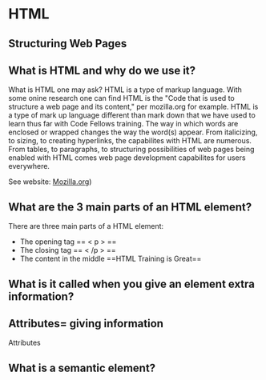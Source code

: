 # **HTML**
## **Structuring Web Pages**

## **What is HTML and why do we use it?**
What is HTML one may ask? HTML is a type of markup language. With some onine research one can find HTML is the "Code that is used to structure a web page and its content," per mozilla.org for example. HTML is a type of mark up language different than mark down that we have used to learn thus far with Code Fellows training. The way in which words are enclosed or wrapped changes the way the word(s) appear. From italicizing, to sizing, to creating hyperlinks, the capabilites with HTML are numerous. From tables, to paragraphs, to structuring possibilities of web pages being enabled with HTML comes web page development capabilites for users everywhere.

See website: [Mozilla.org](https://developer.mozilla.org/en-US/docs/Learn/Getting_started_with_the_web/HTML_basics))


## **What are the 3 main parts of an HTML element?**
There are three main parts of a HTML element:
- The opening tag == < p > ==
- The closing tag == < /p > ==
- The content in the middle ==HTML Training is Great==
 
## **What is it called when you give an element extra information?**
## **Attributes= giving information**
Attributes

## **What is a semantic element?**
